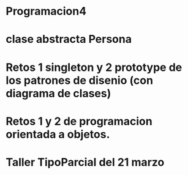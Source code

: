 # Programacion4
# clase abstracta Persona
# Retos 1 singleton y 2 prototype de los patrones de disenio (con diagrama de clases)
# Retos 1 y 2 de programacion orientada a objetos.
# Taller TipoParcial del 21 marzo
